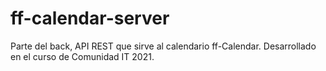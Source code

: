 # ff-calendar-server
Parte del back, API REST que sirve al calendario ff-Calendar. Desarrollado en el curso de Comunidad IT 2021.
